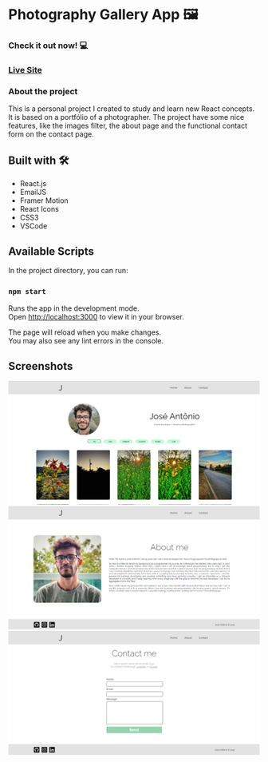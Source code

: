 # Photography Gallery App 🖼️

### Check it out now! 💻
### [Live Site](https://effulgent-youtiao-85ae83.netlify.app/)

### About the project
This is a personal project I created to study and learn new React concepts. It is based on a portfólio of a photographer. The project have some nice features, like the images filter, the about page and the functional contact form on the contact page.

## Built with 🛠️
- React.js
- EmailJS
- Framer Motion
- React Icons
- CSS3
- VSCode

## Available Scripts

In the project directory, you can run:

### `npm start`

Runs the app in the development mode.\
Open [http://localhost:3000](http://localhost:3000) to view it in your browser.

The page will reload when you make changes.\
You may also see any lint errors in the console.

##  Screenshots
![](imgs/home.png)
![](imgs/about.png)
![](imgs/contact.png)
